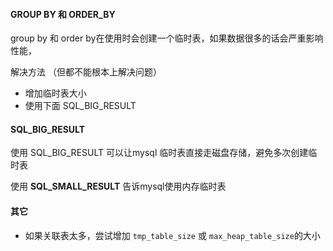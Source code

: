 #### GROUP BY 和 ORDER_BY

group by 和 order by在使用时会创建一个临时表，如果数据很多的话会严重影响性能，

解决方法 （但都不能根本上解决问题）

* 增加临时表大小
* 使用下面 SQL_BIG_RESULT



#### SQL_BIG_RESULT

使用 SQL_BIG_RESULT 可以让mysql 临时表直接走磁盘存储，避免多次创建临时表

使用 **SQL_SMALL_RESULT** 告诉mysql使用内存临时表



#### 其它

* 如果关联表太多，尝试增加 `tmp_table_size` 或 `max_heap_table_size`的大小